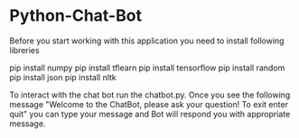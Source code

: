 # Python-Chat-Bot
Before you start working with this application you need to install following libreries 

pip install numpy
pip install tflearn
pip install tensorflow
pip install random
pip install json
pip install nltk


To interact with the chat bot run the chatbot.py. Once you see the following message "Welcome to the ChatBot, please ask your question! To exit enter quit" you can type your message and Bot will respond you with appropriate message.
